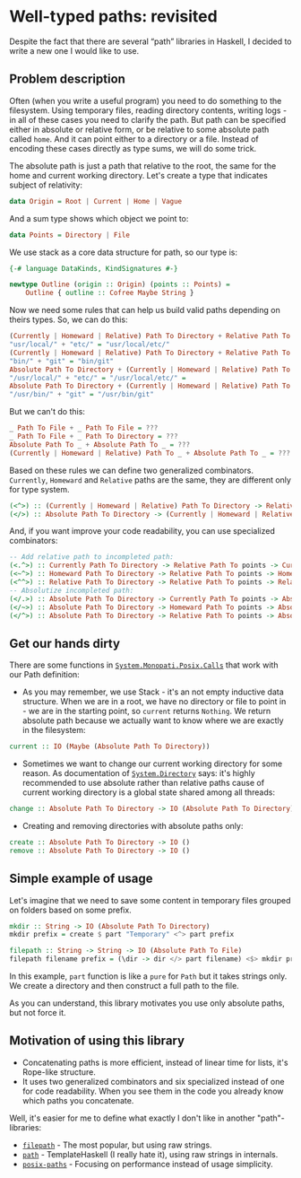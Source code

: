 # Well-typed paths: revisited

Despite the fact that there are several “path” libraries in Haskell, I decided to write a new one I would like to use.

Problem description
--------------------------------------------------------------------------------
Often (when you write a useful program) you need to do something to the filesystem. Using temporary files, reading directory contents, writing logs - in all of these cases you need to clarify the path. But path can be specified either in absolute or relative form, or be relative to some absolute path called `home`. And it can point either to a directory or a file. Instead of encoding these cases directly as type sums, we will do some trick.

The absolute path is just a path that relative to the root, the same for the home and current working directory. Let's create a type that indicates subject of relativity:

```haskell
data Origin = Root | Current | Home | Vague
```

And a sum type shows which object we point to:
```haskell
data Points = Directory | File
```

We use stack as a core data structure for path, so our type is:
```haskell
{-# language DataKinds, KindSignatures #-}

newtype Outline (origin :: Origin) (points :: Points) =
	Outline { outline :: Cofree Maybe String }
```

Now we need some rules that can help us build valid paths depending on theirs types. So, we can do this:

```haskell
(Currently | Homeward | Relative) Path To Directory + Relative Path To Directory = Relative Path To Directory
"usr/local/" + "etc/" = "usr/local/etc/"
(Currently | Homeward | Relative) Path To Directory + Relative Path To File = Relative Path To File
"bin/" + "git" = "bin/git"
Absolute Path To Directory + (Currently | Homeward | Relative) Path To Directory = Absolute Path To Directory
"/usr/local/" + "etc/" = "/usr/local/etc/" =
Absolute Path To Directory + (Currently | Homeward | Relative) Path To File = Absolute Path To File
"/usr/bin/" + "git" = "/usr/bin/git"
```

But we can't do this:

```haskell
_ Path To File + _ Path To File = ???
_ Path To File + _ Path To Directory = ???
Absolute Path To _ + Absolute Path To _ = ???
(Currently | Homeward | Relative) Path To _ + Absolute Path To _ = ???
```

Based on these rules we can define two generalized combinators. `Currently`, `Homeward` and `Relative` paths are the same, they are different only for type system.

```haskell
(<^>) :: (Currently | Homeward | Relative) Path To Directory -> Relative Path To points -> Relative Path To points
(</>) :: Absolute Path To Directory -> (Currently | Homeward | Relative) Path To points -> Absolute Path To points
```

And, if you want improve your code readability, you can use specialized combinators:

```haskell
-- Add relative path to incompleted path:
(<.^>) :: Currently Path To Directory -> Relative Path To points -> Currently Path To points
(<~^>) :: Homeward Path To Directory -> Relative Path To points -> Homeward Path To points
(<^^>) :: Relative Path To Directory -> Relative Path To points -> Relative Path To points
-- Absolutize incompleted path:
(</.>) :: Absolute Path To Directory -> Currently Path To points -> Absolute Path To points
(</~>) :: Absolute Path To Directory -> Homeward Path To points -> Absolute Path To points
(</^>) :: Absolute Path To Directory -> Relative Path To points -> Absolute Path To points
```

Get our hands dirty
--------------------------------------------------------------------------------

There are some functions in [`System.Monopati.Posix.Calls`](https://github.com/iokasimov/monopati/blob/master/System/Monopati/Posix/Calls.hs) that work with our Path definition:

* As you may remember, we use Stack - it's an not empty inductive data structure. When we are in a root, we have no directory or file to point in - we are in the starting point, so `current` returns `Nothing`. We return absolute path because we actually want to know where we are exactly in the filesystem:
```haskell
current :: IO (Maybe (Absolute Path To Directory))
```
* Sometimes we want to change our current working directory for some reason. As documentation of [`System.Directory`](http://hackage.haskell.org/package/directory-1.3.3.1/docs/System-Directory.html#v:setCurrentDirectory) says: it's highly recommended to use absolute rather than relative paths cause of current working directory is a global state shared among all threads:
```haskell
change :: Absolute Path To Directory -> IO (Absolute Path To Directory)
```

* Creating and removing directories with absolute paths only:
```haskell
create :: Absolute Path To Directory -> IO ()
remove :: Absolute Path To Directory -> IO ()
```

Simple example of usage
--------------------------------------------------------------------------------

Let's imagine that we need to save some content in temporary files grouped on folders based on some prefix.

```haskell
mkdir :: String -> IO (Absolute Path To Directory)
mkdir prefix = create $ part "Temporary" <^> part prefix

filepath :: String -> String -> IO (Absolute Path To File)
filepath filename prefix = (\dir -> dir </> part filename) <$> mkdir prefix
```

In this example, `part` function is like a `pure` for `Path` but it takes strings only. We create a directory and then construct a full path to the file.

As you can understand, this library motivates you use only absolute paths, but not force it.

Motivation of using this library
--------------------------------------------------------------------------------

* Concatenating paths is more efficient, instead of linear time for lists, it's Rope-like structure.
* It uses two generalized combinators and six specialized instead of one for code readability. When you see them in the code you already know which paths you concatenate.

Well, it's easier for me to define what exactly I don't like in another "path"-libraries:

* [`filepath`](https://hackage.haskell.org/package/filepath) - The most popular, but using raw strings.
* [`path`](https://hackage.haskell.org/package/path) - TemplateHaskell (I really hate it), using raw strings in internals.
* [`posix-paths`](https://github.com/JohnLato/posix-paths) - Focusing on performance instead of usage simplicity.
